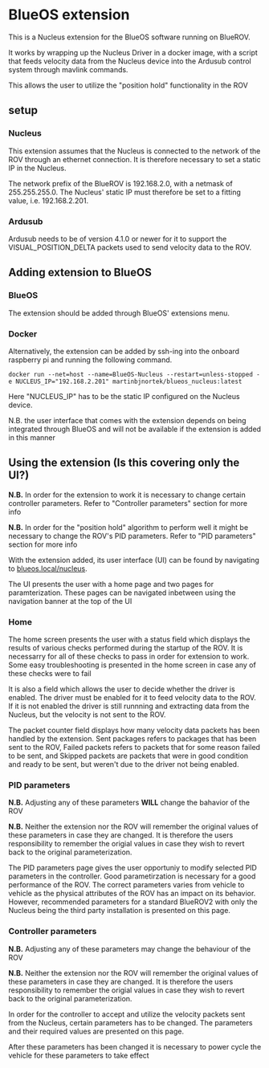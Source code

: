 
# BlueOS extension

This is a Nucleus extension for the BlueOS software running on BlueROV. 

It works by wrapping up the Nucleus Driver in a docker image, with a script that feeds velocity data from the Nucleus device into the Ardusub control system through mavlink commands.

This allows the user to utilize the "position hold" functionality in the ROV

## setup

### Nucleus

This extension assumes that the Nucleus is connected to the network of the ROV through an ethernet connection. It is therefore necessary to set a static IP in the Nucleus.

The network prefix of the BlueROV is 192.168.2.0, with a netmask of 255.255.255.0. The Nucleus' static IP must therefore be set to a fitting value, i.e. 192.168.2.201.

### Ardusub

Ardusub needs to be of version 4.1.0 or newer for it to support the VISUAL_POSITION_DELTA packets used to send velocity data to the ROV.


## Adding extension to BlueOS

### BlueOS

The extension should be added through BlueOS' extensions menu.

### Docker

Alternatively, the extension can be added by ssh-ing into the onboard raspberry pi and running the following command.

```
docker run --net=host --name=BlueOS-Nucleus --restart=unless-stopped -e NUCLEUS_IP="192.168.2.201" martinbjnortek/blueos_nucleus:latest
```

Here "NUCLEUS_IP" has to be the static IP configured on the Nucleus device.

N.B. the user interface that comes with the extension depends on being integrated through BlueOS and will not be available if the extension is added in this manner

## Using the extension (Is this covering only the UI?)

**N.B.** In order for the extension to work it is necessary to change certain controller parameters. Refer to "Controller parameters" section for more info

**N.B.** In order for the "position hold" algorithm to perform well it might be necessary to change the ROV's PID parameters. Refer to "PID parameters" section for more info

With the extension added, its user interface (UI) can be found by navigating to [blueos.local/nucleus](blueos.local/nucleus).

The UI presents the user with a home page and two pages for paramterization. These pages can be navigated inbetween using the navigation banner at the top of the UI

### Home

The home screen presents the user with a status field which displays the results of various checks performed during the startup of the ROV. It is necessarry for all of these checks to pass in order for extension to work. Some easy troubleshooting is presented in the home screen in case any of these checks were to fail

It is also a field which allows the user to decide whether the driver is enabled. The driver must be enabled for it to feed velocity data to the ROV. If it is not enabled the driver is still runnning and extracting data from the Nucleus, but the velocity is not sent to the ROV.

The packet counter field displays how many velocity data packets has been handled by the extension. Sent packages refers to packages that has been sent to the ROV, Failed packets refers to packets that for some reason failed to be sent, and Skipped packets are packets that were in good condition and ready to be sent, but weren't due to the driver not being enabled.

### PID parameters

**N.B.** Adjusting any of these parameters **WILL** change the bahavior of the ROV

**N.B.** Neither the extension nor the ROV will remember the original values of these parameters in case they are changed. It is therefore the users responsibility to remember the origial values in case they wish to revert back to the original parameterization.

The PID parameters page gives the user opportuniy to modify selected PID parameters in the controller. Good parametirzation is necessary for a good performance of the ROV. The correct parameters varies from vehicle to vehicle as the physical attributes of the ROV has an impact on its behavior. However, recommended parameters for a standard BlueROV2 with only the Nucleus being the third party installation is presented on this page.

### Controller parameters

**N.B.** Adjusting any of these parameters may change the behaviour of the ROV

**N.B.** Neither the extension nor the ROV will remember the original values of these parameters in case they are changed. It is therefore the users responsibility to remember the origial values in case they wish to revert back to the original parameterization.

In order for the controller to accept and utilize the velocity packets sent from the Nucleus, certain parameters has to be changed. The parameters and their required values are presented on this page. 

After these parameters has been changed it is necessary to power cycle the vehicle for these parameters to take effect

